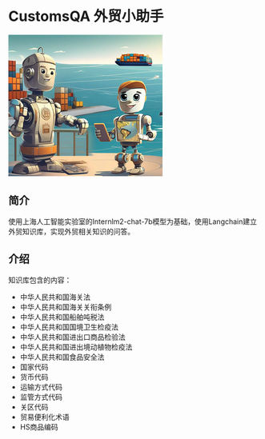 # CustomsQA 外贸小助手
![](assets/t1.png)
## 简介
使用上海人工智能实验室的Internlm2-chat-7b模型为基础，使用Langchain建立外贸知识库，实现外贸相关知识的问答。

## 介绍
知识库包含的内容：
- 中华人民共和国海关法
- 中华人民共和国海关关衔条例
- 中华人民共和国船舶吨税法
- 中华人民共和国国境卫生检疫法
- 中华人民共和国进出口商品检验法
- 中华人民共和国进出境动植物检疫法
- 中华人民共和国食品安全法
- 国家代码
- 货币代码
- 运输方式代码
- 监管方式代码
- 关区代码
- 贸易便利化术语
- HS商品编码